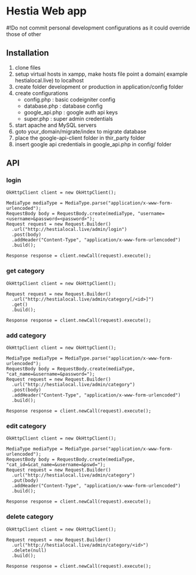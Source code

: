 # Hestia Web app


#!Do not commit personal development configurations as it could override those of other

## Installation

1. clone files
2. setup virtual hosts in xampp, make hosts file point a domain( example hestialocal.live) to localhost
3. create folder development or production in application/config folder
4. create configurations
	- config.php : basic codeigniter config
	- database.php : database config
	- google_api.php : google auth api keys
	- super.php : super admin credentials
5. start apache and MySQL servers
6.  goto your_domain/migrate/index to migrate database
7.  place the google-api-client folder in thir_party folder
8.  insert google api credentials in google_api.php in config/<environement> folder

## API
### login

```
OkHttpClient client = new OkHttpClient();

MediaType mediaType = MediaType.parse("application/x-www-form-urlencoded");
RequestBody body = RequestBody.create(mediaType, "username=<username>&password=<password>");
Request request = new Request.Builder()
  .url("http://hestialocal.live/admin/login")
  .post(body)
  .addHeader("Content-Type", "application/x-www-form-urlencoded")
  .build();

Response response = client.newCall(request).execute();
```

### get category
```
OkHttpClient client = new OkHttpClient();

Request request = new Request.Builder()
  .url("http://hestialocal.live/admin/category[/<id>]")
  .get()
  .build();

Response response = client.newCall(request).execute();
```
### add category
```
OkHttpClient client = new OkHttpClient();

MediaType mediaType = MediaType.parse("application/x-www-form-urlencoded");
RequestBody body = RequestBody.create(mediaType, "cat_name=&username=&password=");
Request request = new Request.Builder()
  .url("http://hestialocal.live/admin/category")
  .post(body)
  .addHeader("Content-Type", "application/x-www-form-urlencoded")
  .build();

Response response = client.newCall(request).execute();
```
### edit category
```
OkHttpClient client = new OkHttpClient();

MediaType mediaType = MediaType.parse("application/x-www-form-urlencoded");
RequestBody body = RequestBody.create(mediaType, "cat_id=&cat_name=&username=&pswd=");
Request request = new Request.Builder()
  .url("http://hestialocal.live/admin/category")
  .put(body)
  .addHeader("Content-Type", "application/x-www-form-urlencoded")
  .build();

Response response = client.newCall(request).execute();
```
### delete category
```
OkHttpClient client = new OkHttpClient();

Request request = new Request.Builder()
  .url("http://hestialocal.live/admin/category/<id>")
  .delete(null)
  .build();

Response response = client.newCall(request).execute();
```
